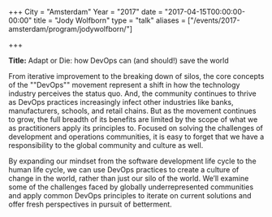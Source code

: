 +++
City = "Amsterdam"
Year = "2017"
date = "2017-04-15T00:00:00-00:00"
title = "Jody Wolfborn"
type = "talk"
aliases = ["/events/2017-amsterdam/program/jodywolfborn/"]

+++

<div class="col-md-12">
<p><strong>Title:</strong> Adapt or Die: how DevOps can (and should!) save the world</p>

<p>
From iterative improvement to the breaking down of silos, the core concepts of the ""DevOps"" movement represent a shift in how the technology industry perceives the status quo. And, the community continues to thrive as DevOps practices increasingly infect other industries like banks, manufacturers, schools, and retail chains. But as the movement continues to grow, the full breadth of its benefits are limited by the scope of what we as practitioners apply its principles to. Focused on solving the challenges of development and operations communities, it is easy to forget that we have a responsibility to the global community and culture as well.
</p>
<p>
 By expanding our mindset from the software development life cycle to the human life cycle, we can use DevOps practices to create a culture of change in the world, rather than just our silo of the world. We’ll examine some of the challenges faced by globally underrepresented communities and apply common DevOps principles to iterate on current solutions and offer fresh perspectives in pursuit of betterment.
</p>

</div>
